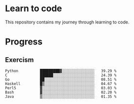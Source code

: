 # Learn to code

This repository contains my journey through learning to code.

# Progress

## Exercism

<!--START_SECTION:progress-->
```text
Python          █████████▓░░░░░░░░░░░░░░░   39.29 % 
C               ██████░░░░░░░░░░░░░░░░░░░   24.39 % 
Go              ██░░░░░░░░░░░░░░░░░░░░░░░   08.51 % 
Haskell         █▒░░░░░░░░░░░░░░░░░░░░░░░   04.67 % 
Perl5           ▓░░░░░░░░░░░░░░░░░░░░░░░░   03.03 % 
Bash            ▓░░░░░░░░░░░░░░░░░░░░░░░░   02.20 % 
Java            ▒░░░░░░░░░░░░░░░░░░░░░░░░   01.35 % 
```
<!--END_SECTION:progress-->

